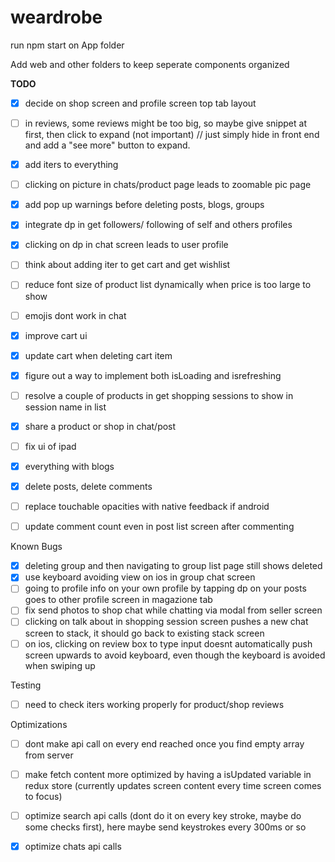 # weardrobe

run npm start on App folder

Add web and other folders to keep seperate components organized


**TODO**
- [x] decide on shop screen and profile screen top tab layout
- [ ] in reviews, some reviews might be too big, so maybe give snippet at first, then click to expand (not important) // just simply hide in front end and add a "see more" button to expand.
- [x] add iters to everything
- [ ] clicking on picture in chats/product page leads to zoomable pic page
- [x] add pop up warnings before deleting posts, blogs, groups
- [x] integrate dp in get followers/ following of self and others profiles
- [x] clicking on dp in chat screen leads to user profile
- [ ] think about adding iter to get cart and get wishlist
- [ ] reduce font size of product list dynamically when price is too large to show
- [ ] emojis dont work in chat
- [x] improve cart ui
- [x] update cart when deleting cart item
- [x] figure out a way to implement both isLoading and isrefreshing
- [ ] resolve a couple of products in get shopping sessions to show in session name in list
- [x] share a product or shop in chat/post
- [ ] fix ui of ipad
- [x] everything with blogs
- [x] delete posts, delete comments
- [ ] replace touchable opacities with native feedback if android
- [ ] update comment count even in post list screen after commenting




Known Bugs
- [x] deleting group and then navigating to group list page still shows deleted 
- [x] use keyboard avoiding view on ios in group chat screen
- [ ] going to profile info on your own profile by tapping dp on your posts goes to other profile screen in magazione tab
- [ ] fix send photos to shop chat while chatting via modal from seller screen
- [ ] clicking on talk about in shopping session screen pushes a new chat screen to stack, it should go back to existing stack screen
- [ ] on ios, clicking on review box to type input doesnt automatically push screen upwards to avoid keyboard, even though the keyboard is avoided when swiping up

Testing
- [ ] need to check iters working properly for product/shop reviews

Optimizations
- [ ] dont make api call on every end reached once you find empty array from server
- [ ] make fetch content more optimized by having a isUpdated variable in redux store (currently updates screen content every time screen comes to focus)
- [ ] optimize search api calls (dont do it on every key stroke, maybe do some checks first), here maybe send keystrokes every 300ms or so

- [x] optimize chats api calls